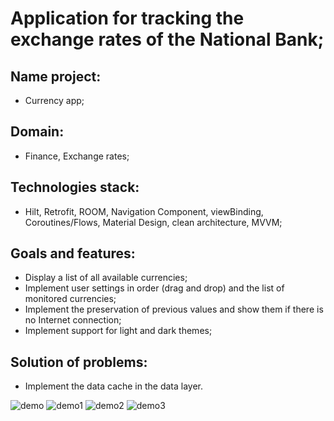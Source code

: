 # Application for tracking the exchange rates of the National Bank;

## Name project:
- Currency app;

## Domain:
- Finance, Exchange rates;

## Technologies stack:
- Hilt, Retrofit, ROOM, Navigation Component, viewBinding, Coroutines/Flows, Material Design, clean architecture, MVVM;

## Goals and features:
- Display a list of all available currencies;
- Implement user settings in order (drag and drop) and the list of monitored currencies;
- Implement the preservation of previous values and show them if there is no Internet connection;
- Implement support for light and dark themes;

## Solution of problems:
- Implement the data cache in the data layer.

<img alt="demo" src="https://github.com/aleh-god/currency-app-sample/blob/main/CurrencyAppDemo.gif" />
<img alt="demo1" src="https://github.com/aleh-god/currency-app-sample/blob/main/currencies-app-1.jpg" />
<img alt="demo2" src="https://github.com/aleh-god/currency-app-sample/blob/main/currencies-app-2.jpg" />
<img alt="demo3" src="https://github.com/aleh-god/currency-app-sample/blob/main/currencies-app-3.jpg" />
